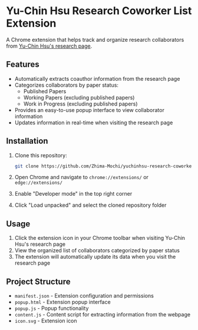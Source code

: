 # Yu-Chin Hsu Research Coworker List Extension

A Chrome extension that helps track and organize research collaborators from [Yu-Chin Hsu's research page](https://yuchinhsu.yolasite.com/research.php).

## Features

- Automatically extracts coauthor information from the research page
- Categorizes collaborators by paper status:
  - Published Papers
  - Working Papers (excluding published papers)
  - Work in Progress (excluding published papers)
- Provides an easy-to-use popup interface to view collaborator information
- Updates information in real-time when visiting the research page

## Installation

1. Clone this repository:
   ```bash
   git clone https://github.com/Zhima-Mochi/yuchinhsu-research-coworker-list.git
   ```

2. Open Chrome and navigate to `chrome://extensions/` or `edge://extensions/`

3. Enable "Developer mode" in the top right corner

4. Click "Load unpacked" and select the cloned repository folder

## Usage

1. Click the extension icon in your Chrome toolbar when visiting Yu-Chin Hsu's research page
2. View the organized list of collaborators categorized by paper status
3. The extension will automatically update its data when you visit the research page

## Project Structure

- `manifest.json` - Extension configuration and permissions
- `popup.html` - Extension popup interface
- `popup.js` - Popup functionality
- `content.js` - Content script for extracting information from the webpage
- `icon.svg` - Extension icon